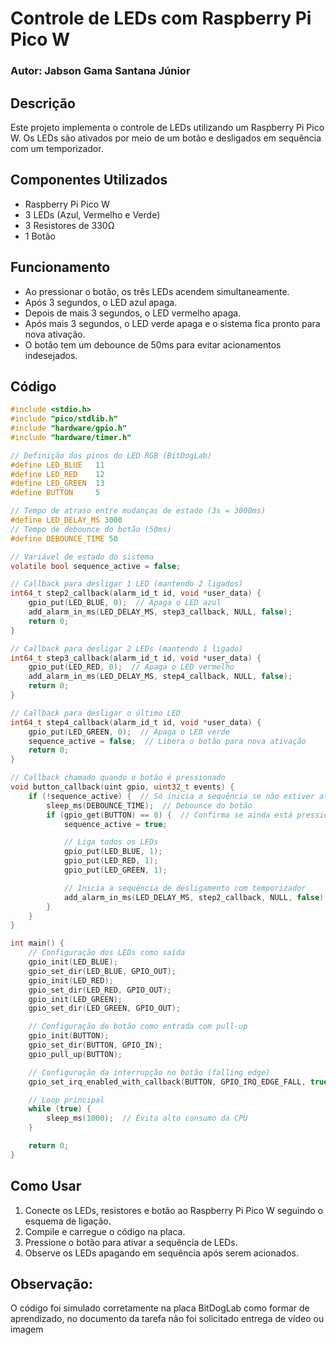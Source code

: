 # Controle de LEDs com Raspberry Pi Pico W

### Autor: Jabson Gama Santana Júnior

## Descrição
Este projeto implementa o controle de LEDs utilizando um Raspberry Pi Pico W. Os LEDs são ativados por meio de um botão e desligados em sequência com um temporizador.

## Componentes Utilizados
- Raspberry Pi Pico W
- 3 LEDs (Azul, Vermelho e Verde)
- 3 Resistores de 330Ω
- 1 Botão

## Funcionamento
- Ao pressionar o botão, os três LEDs acendem simultaneamente.
- Após 3 segundos, o LED azul apaga.
- Depois de mais 3 segundos, o LED vermelho apaga.
- Após mais 3 segundos, o LED verde apaga e o sistema fica pronto para nova ativação.
- O botão tem um debounce de 50ms para evitar acionamentos indesejados.

## Código
```c
#include <stdio.h>
#include "pico/stdlib.h"
#include "hardware/gpio.h"
#include "hardware/timer.h"

// Definição dos pinos do LED RGB (BitDogLab)
#define LED_BLUE   11
#define LED_RED    12
#define LED_GREEN  13
#define BUTTON     5

// Tempo de atraso entre mudanças de estado (3s = 3000ms)
#define LED_DELAY_MS 3000
// Tempo de debounce do botão (50ms)
#define DEBOUNCE_TIME 50

// Variável de estado do sistema
volatile bool sequence_active = false;

// Callback para desligar 1 LED (mantendo 2 ligados)
int64_t step2_callback(alarm_id_t id, void *user_data) {
    gpio_put(LED_BLUE, 0);  // Apaga o LED azul
    add_alarm_in_ms(LED_DELAY_MS, step3_callback, NULL, false);
    return 0;
}

// Callback para desligar 2 LEDs (mantendo 1 ligado)
int64_t step3_callback(alarm_id_t id, void *user_data) {
    gpio_put(LED_RED, 0);  // Apaga o LED vermelho
    add_alarm_in_ms(LED_DELAY_MS, step4_callback, NULL, false);
    return 0;
}

// Callback para desligar o último LED
int64_t step4_callback(alarm_id_t id, void *user_data) {
    gpio_put(LED_GREEN, 0);  // Apaga o LED verde
    sequence_active = false;  // Libera o botão para nova ativação
    return 0;
}

// Callback chamado quando o botão é pressionado
void button_callback(uint gpio, uint32_t events) {
    if (!sequence_active) {  // Só inicia a sequência se não estiver ativa
        sleep_ms(DEBOUNCE_TIME);  // Debounce do botão
        if (gpio_get(BUTTON) == 0) {  // Confirma se ainda está pressionado
            sequence_active = true;

            // Liga todos os LEDs
            gpio_put(LED_BLUE, 1);
            gpio_put(LED_RED, 1);
            gpio_put(LED_GREEN, 1);

            // Inicia a sequência de desligamento com temporizador
            add_alarm_in_ms(LED_DELAY_MS, step2_callback, NULL, false);
        }
    }
}

int main() {
    // Configuração dos LEDs como saída
    gpio_init(LED_BLUE);
    gpio_set_dir(LED_BLUE, GPIO_OUT);
    gpio_init(LED_RED);
    gpio_set_dir(LED_RED, GPIO_OUT);
    gpio_init(LED_GREEN);
    gpio_set_dir(LED_GREEN, GPIO_OUT);

    // Configuração do botão como entrada com pull-up
    gpio_init(BUTTON);
    gpio_set_dir(BUTTON, GPIO_IN);
    gpio_pull_up(BUTTON);

    // Configuração da interrupção no botão (falling edge)
    gpio_set_irq_enabled_with_callback(BUTTON, GPIO_IRQ_EDGE_FALL, true, &button_callback);

    // Loop principal
    while (true) {
        sleep_ms(1000);  // Evita alto consumo da CPU
    }

    return 0;
}
```

## Como Usar
1. Conecte os LEDs, resistores e botão ao Raspberry Pi Pico W seguindo o esquema de ligação.
2. Compile e carregue o código na placa.
3. Pressione o botão para ativar a sequência de LEDs.
4. Observe os LEDs apagando em sequência após serem acionados.

## Observação: 
O código foi simulado corretamente na placa BitDogLab como formar de aprendizado, no documento da tarefa não foi solicitado entrega de vídeo ou imagem

